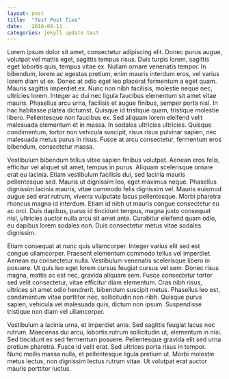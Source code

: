 ```yaml
---
layout: post
title:  "Test Post five"
date:   2016-08-11
categories: jekyll update test
---
```


Lorem ipsum dolor sit amet, consectetur adipiscing elit. Donec purus augue, volutpat vel mattis eget, sagittis tempus risus. Duis turpis lorem, sagittis eget lobortis quis, tempus vitae ex. Nullam ornare venenatis tempor. In bibendum, lorem ac egestas pretium, enim mauris interdum eros, vel varius lorem diam ut ex. Donec at odio eget leo placerat fermentum a eget quam. Mauris sagittis imperdiet ex. Nunc non nibh facilisis, molestie neque nec, ultricies lorem. Integer ac dui nec ligula faucibus elementum sit amet vitae mauris. Phasellus arcu urna, facilisis et augue finibus, semper porta nisl. In hac habitasse platea dictumst. Quisque id tristique quam, tristique molestie libero. Pellentesque non faucibus ex. Sed aliquam lorem eleifend velit malesuada elementum et in massa. In sodales ultricies ultricies. Quisque condimentum, tortor non vehicula suscipit, risus risus pulvinar sapien, nec malesuada metus purus in risus. Fusce at arcu consectetur, fermentum eros bibendum, consectetur massa.

Vestibulum bibendum tellus vitae sapien finibus volutpat. Aenean eros felis, efficitur vel aliquet sit amet, tempus in purus. Aliquam scelerisque ornare erat eu lacinia. Etiam vestibulum facilisis dui, sed lacinia mauris pellentesque sed. Mauris ut dignissim leo, eget maximus neque. Phasellus dignissim lacinia mauris, vitae commodo felis dignissim vel. Mauris euismod augue sed erat rutrum, viverra vulputate lacus pellentesque. Morbi pharetra rhoncus magna id interdum. Etiam id nibh ut mauris congue consectetur eu ac orci. Duis dapibus, purus id tincidunt tempus, magna justo consequat nisl, ultricies auctor nulla arcu sit amet ante. Curabitur eleifend quam odio, eu dapibus lorem sodales non. Duis consectetur metus vitae sodales dignissim.

Etiam consequat at nunc quis ullamcorper. Integer varius elit sed est congue ullamcorper. Praesent elementum commodo tellus vel imperdiet. Aenean eu consectetur nulla. Vestibulum venenatis scelerisque libero in posuere. Ut quis leo eget lorem cursus feugiat cursus vel sem. Donec risus magna, mattis ac est nec, gravida aliquam sem. Fusce consectetur tortor sed velit consectetur, vitae efficitur diam elementum. Cras nibh risus, ultrices sit amet odio hendrerit, bibendum suscipit metus. Phasellus leo est, condimentum vitae porttitor nec, sollicitudin non nibh. Quisque purus sapien, vehicula vel malesuada quis, dictum non ipsum. Suspendisse tristique non diam vel ullamcorper.

Vestibulum a lacinia urna, et imperdiet ante. Sed sagittis feugiat lacus nec rutrum. Maecenas dui arcu, lobortis rutrum sollicitudin ut, elementum in nisi. Sed tincidunt ex sed fermentum posuere. Pellentesque gravida elit sed urna pretium pharetra. Fusce id velit erat. Sed ultrices porta risus in tempor. Nunc mollis massa nulla, et pellentesque ligula pretium ut. Morbi molestie metus lectus, non dignissim lectus rutrum vitae. Ut volutpat erat auctor mauris porttitor luctus.
